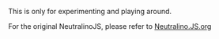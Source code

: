 This is only for experimenting and playing around.

For the original NeutralinoJS, please refer to [Neutralino.JS.org](https://neutralino.js.org)
